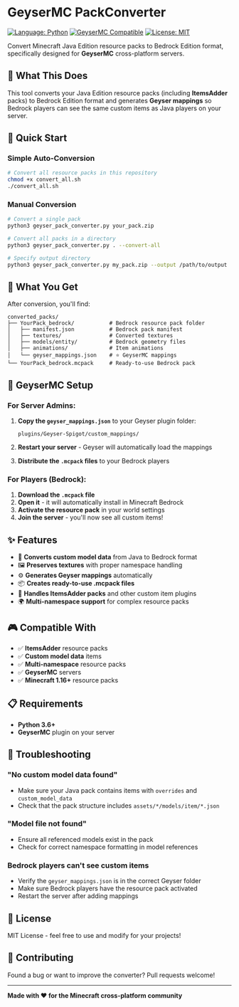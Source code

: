 # GeyserMC PackConverter

[![Language: Python](https://img.shields.io/badge/Language-Python-blue.svg)](https://python.org/)
[![GeyserMC Compatible](https://img.shields.io/badge/GeyserMC-Compatible-green.svg)](https://geysermc.org/)
[![License: MIT](https://img.shields.io/badge/License-MIT-yellow.svg)](https://opensource.org/licenses/MIT)

Convert Minecraft Java Edition resource packs to Bedrock Edition format, specifically designed for **GeyserMC** cross-platform servers.

## 🎯 What This Does

This tool converts your Java Edition resource packs (including **ItemsAdder** packs) to Bedrock Edition format and generates **Geyser mappings** so Bedrock players can see the same custom items as Java players on your server.

## 🚀 Quick Start

### Simple Auto-Conversion
```bash
# Convert all resource packs in this repository
chmod +x convert_all.sh
./convert_all.sh
```

### Manual Conversion
```bash
# Convert a single pack
python3 geyser_pack_converter.py your_pack.zip

# Convert all packs in a directory
python3 geyser_pack_converter.py . --convert-all

# Specify output directory
python3 geyser_pack_converter.py my_pack.zip --output /path/to/output
```

## 📁 What You Get

After conversion, you'll find:

```
converted_packs/
├── YourPack_bedrock/           # Bedrock resource pack folder
│   ├── manifest.json           # Bedrock pack manifest
│   ├── textures/               # Converted textures
│   ├── models/entity/          # Bedrock geometry files
│   ├── animations/             # Item animations
│   └── geyser_mappings.json    # ⭐ GeyserMC mappings
└── YourPack_bedrock.mcpack     # Ready-to-use Bedrock pack
```

## 🔧 GeyserMC Setup

### For Server Admins:
1. **Copy the `geyser_mappings.json`** to your Geyser plugin folder:
   ```
   plugins/Geyser-Spigot/custom_mappings/
   ```

2. **Restart your server** - Geyser will automatically load the mappings

3. **Distribute the `.mcpack` files** to your Bedrock players

### For Players (Bedrock):
1. **Download the `.mcpack` file**
2. **Open it** - it will automatically install in Minecraft Bedrock
3. **Activate the resource pack** in your world settings
4. **Join the server** - you'll now see all custom items!

## ✨ Features

- 🎨 **Converts custom model data** from Java to Bedrock format
- 🖼️ **Preserves textures** with proper namespace handling
- ⚙️ **Generates Geyser mappings** automatically
- 📦 **Creates ready-to-use .mcpack files**
- 🔄 **Handles ItemsAdder packs** and other custom item plugins
- 🌍 **Multi-namespace support** for complex resource packs

## 🎮 Compatible With

- ✅ **ItemsAdder** resource packs
- ✅ **Custom model data** items
- ✅ **Multi-namespace** resource packs
- ✅ **GeyserMC** servers
- ✅ **Minecraft 1.16+** resource packs

## 📋 Requirements

- **Python 3.6+**
- **GeyserMC** plugin on your server

## 🐛 Troubleshooting

### "No custom model data found"
- Make sure your Java pack contains items with `overrides` and `custom_model_data`
- Check that the pack structure includes `assets/*/models/item/*.json`

### "Model file not found"
- Ensure all referenced models exist in the pack
- Check for correct namespace formatting in model references

### Bedrock players can't see custom items
- Verify the `geyser_mappings.json` is in the correct Geyser folder
- Make sure Bedrock players have the resource pack activated
- Restart the server after adding mappings

## 📝 License

MIT License - feel free to use and modify for your projects!

## 🤝 Contributing

Found a bug or want to improve the converter? Pull requests welcome!

---

**Made with ❤️ for the Minecraft cross-platform community**